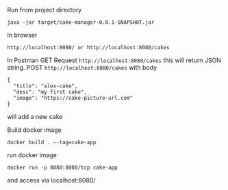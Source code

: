 Run from project directory
``` 
java -jar target/cake-manager-0.0.1-SNAPSHOT.jar
```
In browser
``` 
http://localhost:8080/ or http://localhost:8080/cakes
```
In Postman GET Request ```http://localhost:8080/cakes``` this will return JSON string.
POST ```http://localhost:8080/cakes```
with body 
```
{
  "title": "alex-cake", 
  "desc": "my first cake", 
  "image": "https://cake-picture-url.com"
}
```
will add a new cake


Build docker image
```
docker build . --tag=cake-app
```
run docker image
```
docker run -p 8080:8080/tcp cake-app
```
and access via localhost:8080/